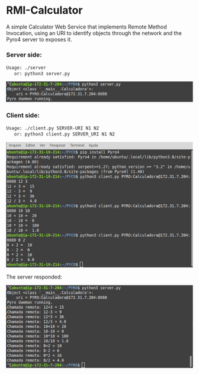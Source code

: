 # RMI-Calculator
A simple Calculator Web Service that implements Remote Method Invocation, using an URI to identify objects through the network and the Pyro4 server to exposes it.

### Server side:

```
Usage: ./server
   or: python3 server.py
```

![](img/server1.png)

### Client side:

```shell
Usage: ./client.py SERVER-URI N1 N2
   or: python3 client.py SERVER_URI N1 N2       
```

![](img/client.png)

The server responded:

![](img/server2.png)

